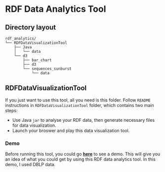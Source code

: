 # RDF Data Analytics Tool
## Directory layout
```
rdf_analytics/
└── RDFDataVisualizationTool
    ├── Java
    │   └── data
    └── d3
        ├── bar_chart
        ├── d3
        └── sequences_sunburst
            └── data
```
## RDFDataVisualizationTool
If you just want to use this tool, all you need is this folder. Follow `README` instructions in `RDFDataVisualizationTool` folder, which contains two main steps:
* Use Java `jar` to analyse your RDF data, then generate necessary files for data visualization.
* Launch your broswer and play this data visualization tool.
### Demo
Before running this tool, you could go [**here**](https://perso.limsi.fr/zzheng/RDFDataVisualizationTool/bar_chart/index.html) to see a demo. This will give you an idea of what you could get by using this RDF data analytics tool. In this demo, I used DBLP data.

